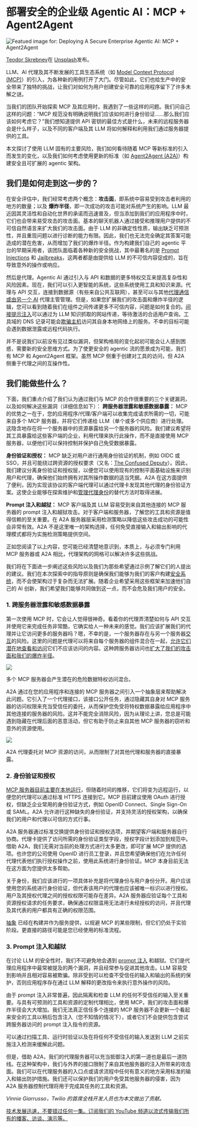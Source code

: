 # 部署安全的企业级 Agentic AI：MCP + Agent2Agent

![Featued image for: Deploying A Secure Enterprise Agentic AI: MCP + Agent2Agent](https://cdn.thenewstack.io/media/2025/06/ad46897a-teodor-skrebnev-x9qktlqucco-unsplash-1-1024x683.jpg)

[Teodor Skrebnev](https://unsplash.com/@teodor__pl?utm_content=creditCopyText&utm_medium=referral&utm_source=unsplash)在 [Unsplash](https://unsplash.com/photos/a-laptop-computer-sitting-on-top-of-a-desk-X9qKtLqucCo?utm_content=creditCopyText&utm_medium=referral&utm_source=unsplash)发布。

LLM、AI 代理及其不断发展的工具生态系统（如 [Model Context Protocol (MCP)](https://www.anthropic.com/news/model-context-protocol)）的引入，为各种新的用例打开了大门。尽管如此，它们也给生产中的安全带来了独特的挑战，让我们对如何为用户创建安全可靠的应用程序留下了许多未解之谜。

当我们的团队开始探索 MCP 及其应用时，我遇到了一些这样的问题。我们问自己这样的问题：“MCP 规范没有明确说明我们应该如何进行身份验证……那么我们应该如何考虑它？”我们想知道提供 API 密钥的最佳方式是什么，未来的远程服务器会是什么样子，以及不同的客户端及其 LLM 将如何解释和利用我们通过服务器提供的工具。

本文探讨了使用 LLM 固有的主要风险，我们如何看待随着 MCP 等新标准的引入而发生的变化，以及我们如何考虑使用更新的标准（如 [Agent2Agent (A2A)](https://developers.googleblog.com/en/a2a-a-new-era-of-agent-interoperability/)）构建安全且可扩展的 agentic 架构。

## 我们是如何走到这一步的？

在安全评估中，我们经常考虑两个概念：**攻击面**，即系统中容易受到攻击者利用的地方的数量；以及 **爆炸半径**，即一次成功的攻击可能对系统产生的影响。LLM 最近因其灵活性和自动化世界的承诺而迅速普及，但当添加到我们的应用程序中时，它们也会带来易受攻击的攻击面。基本的聊天机器人通过接受和推理用户提供的不可信自然语言来扩大我们的攻击面。由于 LLM 的非确定性性质，输出缺乏可预测性，并且重现问题以进行诊断的能力有限。因此，我们也无法完全确定其答案可能造成的潜在危害，从而增加了我们的爆炸半径。作为构建我们自己的 agentic 平台的早期采用者，该团队面临着各种新的安全挑战，其中最著名的是 [Prompt Injections](https://genai.owasp.org/llmrisk/llm01-prompt-injection/) 和 [Jailbreaks](https://www.bugcrowd.com/blog/ai-deep-dive-llm-jailbreaking/)，这两者都是由提供给 LLM 的不可信内容促成的，旨在导致意外的操作或响应。

然后是代理。Agentic AI 通过引入与 API 和数据的更多特权交互来提高复杂性和风险因素。现在，我们可以引入更智能的系统，这些系统使用工具和知识来源。代理与 API 交互，连接到数据源（有些来自公共互联网），甚至可以与其他[代理通信或由另一个 AI](https://thenewstack.io/agentic-ai-for-enterprises-4-key-benefits-driving-innovation/) 代理主管管理。但是，如果您扩展我们的攻击面和爆炸半径的逻辑，您可以看到随着我们在组件之间传递更多不可信内容，问题是如何复合的。[间接提示注入](https://cetas.turing.ac.uk/publications/indirect-prompt-injection-generative-ais-greatest-security-flaw)可以通过为 LLM 知识抓取的网站传递，等待激活的合适用户查询。工具域的 DNS 记录可能会[欺骗主机](https://github.blog/security/application-security/localhost-dangers-cors-and-dns-rebinding/)访问其自身本地网络上的服务。不幸的目标可能会遇到数据泄露或远程代码执行。

并不是说我们以前没有见过类似漏洞，但架构格局的变化起初可能会让人感到困惑，需要新的安全思维方式。为了使更安全的 agentic 流的愿景成为可能，我们有 MCP 和 Agent2Agent 框架。虽然 MCP 侧重于创建对工具的访问，但 A2A 侧重于代理之间的互操作性。

## 我们能做些什么？

下面，我们重点介绍了我们认为通过我们与 MCP 的合作很重要的三个关键漏洞，以及如何解决这些漏洞（详细信息如下）：
**跨服务器泄露和敏感数据暴露：** MCP 的优势之一在于，您的应用程序/代理/客户端可以收集完成请求所需的一切，可能来自多个 MCP 服务器，并将它们传递给 LLM（单个或多个供应商）进行处理。这隐含地存在将一个服务器中的资源暴露给另一个服务器的风险。我们建议希望将其工具暴露给这些客户端的企业，利用代理来执行此操作，而不是直接使用 MCP 服务器，以便他们可以保持控制并保护自己免受数据暴露。

**身份验证和授权：** MCP 缺乏对用户进行通用身份验证的机制，例如 OIDC 或 SSO，并且可能绕过跨资源的授权要求（又名：[The Confused Deputy](https://en.wikipedia.org/wiki/Confused_deputy_problem)）。因此，我们建议分离身份验证和授权层，以便您可以使用现有的控制平面基础设施来识别用户和代理，确保他们始终拥有对其所操作数据的适当凭据。A2A 在这方面提供了便利，因为实现该协议的客户端代理可以通过代理卡发现其他代理的身份验证方案。这使企业能够在探索维护和[管理代理身份](https://thenewstack.io/ai-agents-are-redefining-the-future-of-identity-and-access-management/)的替代方法时取得进展。

**Prompt 注入和越狱：** MCP 客户端及其 LLM 容易受到来自其他连接的 MCP 服务器的 prompt 注入和越狱攻击。对于客户端和服务器，了解您的工具和资源是值得信赖的至关重要。在 A2A 服务器层采用检测策略以降低这些攻击成功的可能性会非常有效。A2A 不是这里唯一的架构选择，任何免受直接输入和输出影响的代理模式都将为实施检测策略提供空间。

正如您阅读了以上内容，您可能已经清楚地意识到，本质上，与必须专门利用 MCP 服务器或 A2A 相比，代理架构的网格可以解决许多这些挑战。

我们将在下面进一步阐述这些风险以及我们为那些希望通过示例了解它们的人提出的建议。我们在本次探索中的指导原则是确保我们能够为我们的客户构建[安全系统](https://thenewstack.io/customer-facing-incidents-on-the-rise-it-leaders-say/)，而不会使架构过于复杂而无法扩展。随着企业希望采用这些框架来加速他们自己的 AI 创新，我们希望我们能够共同做到这一点，而不会危及我们用户的安全。

### 1. 跨服务器泄露和敏感数据暴露

第一次使用 MCP 时，它会让人觉得很神奇。看着你的代理弄清楚如何与 API 交互并使用它来完成任务非常酷，它确实给人一种未来的感觉。我们应该扩展我们的代理并让它访问更多的服务器吗？嗯，不幸的是，一个服务器存在与另一个服务器[交互](https://invariantlabs.ai/blog/mcp-security-notification-tool-poisoning-attacks)的风险。这里的问题是代理可以将来自每个服务器的组件混合在一起，[允许它们潜在地查看和访问](https://thenewstack.io/10-things-to-consider-when-allowing-access-to-production/)它们不应该访问的内容。这种跨服务器访问也[扩大了我们的攻击面和我们的爆炸半径](https://thenewstack.io/how-supply-chain-attackers-maximize-their-blast-radius/)。

![](https://cdn.thenewstack.io/media/2025/06/db60787c-image3-1024x484.png)

多个 MCP 服务器会产生潜在的危险数据特权访问混合。

A2A 通过在您的应用程序和连接的 MCP 服务器之间引入一个抽象层来帮助解决此问题。它引入了一个代理接口，该接口公开任务，通过隐藏其自身对 MCP 服务器的访问权限来充当受信任的委托，从而保护您免受将特权数据暴露给应用程序中其他连接的服务器的风险。这并不能完全消除风险，因为从理论上讲，您总是可能遇到隐藏在代理后面的恶意活动，但它有助于防止来自其他 MCP 服务器的窃听和意外的资源使用。

![](https://cdn.thenewstack.io/media/2025/06/4d66c8b8-image1-1024x852.png)

A2A 代理委托对 MCP 资源的访问，从而限制了对其他代理和服务器的直接暴露。

### 2. 身份验证和授权
[MCP 服务器目前主要在本地运行](https://thenewstack.io/how-to-access-local-mcp-servers-through-a-secure-tunnel/)，但随着时间的推移，它们将变为远程运行，以便您的代理可以通过标准 HTTPS 连接到它。MCP 目前建议使用 OAuth 进行授权，但缺乏企业常用的身份验证方式，例如 OpenID Connect、Single Sign-On 或 SAML。A2A 允许进行这种缺失的身份验证，并支持灵活的授权架构，以确保我们的用户和代理以可信的方式行事。

A2A 服务器通过标准交换提供身份验证和授权选项，并期望客户端和服务器自行协商。代理卡提供了访问所需的身份验证类型字段，授权字段计划添加到规范中。借助 A2A，我们无需对当前的处理方式进行太多更改，即可扩展 MCP 提供的选项。也许您的公司使用 OpenID 进行员工登录，并且您希望确保他们在允许任何代理代表他们执行授权操作之前，使用此系统进行身份验证。MCP 本身目前无法在这方面为您提供太多帮助。

关于身份，我们应该进行的一项具体补充是将代理身份与用户身份分开。用户应该使用您的系统进行身份验证，但代表该用户的代理也应该被唯一标识以进行授权。用户及其授权代理之间的授权权限可能存在差异。A2A 服务器应验证每个工具和资源授权请求的任务要求，确保通过权限滥用无法进行未经授权的访问，并且代理及其代表的用户都具有正确的权限范围。

[抽象](https://developers.cloudflare.com/agents/model-context-protocol/authorization/#3-bring-your-own-oauth-provider) 已经在构建并作为服务提供，以规避 MCP 的某些限制，但它们仍处于实验阶段。更直接的路径可能是您已经使用的标准流程。

### 3. Prompt 注入和越狱

在讨论 LLM 的安全性时，我们不可避免地会遇到 [prompt 注入](https://genai.owasp.org/llmrisk/llm01-prompt-injection/) 和越狱。它们是代理应用程序中最常被提及的两个漏洞，并且经常参与促进其他攻击。LLM 容易受到影响并且相对容易被欺骗。除非受到可以检查不受信任的输入和输出的系统的保护，否则应用程序存在通过 LLM 解释的更改指令来执行意外操作的风险。

由于 prompt 注入非常普遍，因此隔离和检查 LLM 的任何不受信任的输入至关重要。与具有可预测的工具和资源的定制代理相比，使用 MCP，我们的攻击面和爆炸半径会大大增加。我们无法真正信任多个连接的 MCP 服务器不会更新一个看起来安全的工具以稍后包含注入（您不知情的情况下），或者它们不会提供包含尝试跨服务器访问的 prompt 注入指令的资源。

可以通过扫描工具、运行时验证以及在将任何不受信任的输入发送到 LLM 之前实施注入检测来缓解此问题。

但是，借助 A2A，我们的代理服务器可以充当抵御注入的第一道也是最后一道防线。在这种架构中，我们与外界的接口限制了来自其他服务器的注入所带来的攻击面。我们可以在代理服务器的入口点或请求流程中任何有意义的地方采用标准的输入和输出防护措施。我们还可以保护我们的用户免受其他服务器的侵害，因为 A2A 服务器控制代理将用于完成其任务的工具和资源。

*Vinnie Giarrusso，Twilio 的首席全栈开发人员也为本文做出了贡献。*

[技术发展迅速，不要错过任何一集。订阅我们的 YouTube 频道以流式传输我们所有的播客、访谈、演示等。](https://youtube.com/thenewstack?sub_confirmation=1)